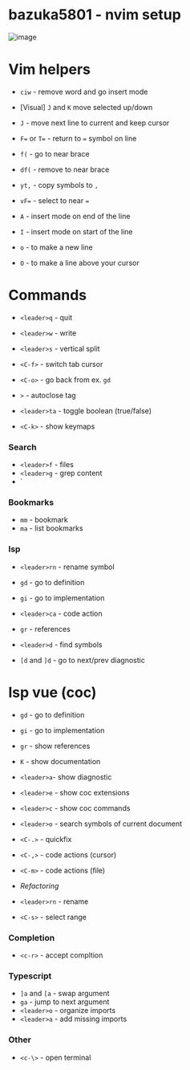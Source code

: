 # bazuka5801 - nvim setup

![image](https://user-images.githubusercontent.com/11452353/213674661-8854b4e3-5fbd-4144-a61c-2bb737cae8d6.png)

# Vim helpers
- `ciw` - remove word and go insert mode
- [Visual] `J` and `K` move selected up/down
- `J` - move next line to current and keep cursor
- `F=` or `T=` - return to `=` symbol on line
- `f(` - go to near brace
- `df(` - remove to near brace
- `yt,` - copy symbols to `,`
- `vF=` - select to near `=`

- `A` - insert mode on end of the line
- `I` - insert mode on start of the line
- `o` - to make a new line
- `O` - to make a line above your cursor

# Commands
- `<leader>q` - quit
- `<leader>w` - write

- `<leader>s` - vertical split
- `<C-f>` - switch tab cursor

- `<C-o>` - go back from ex. `gd`

- `>` - autoclose tag
- `<leader>ta` - toggle boolean (true/false)
- `<C-k>` - show keymaps
### Search
- `<leader>f` - files
- `<leader>g` - grep content
- `<leader>


### Bookmarks
- `mm` - bookmark
- `ma` - list bookmarks


### lsp
- `<leader>rn` - rename symbol
- `gd` - go to definition
- `gi` - go to implementation
- `<leader>ca` - code action
- `gr` - references
- `<leader>d` - find symbols

- `[d` and `]d` - go to next/prev diagnostic

# lsp vue (coc)
- `gd` - go to definition
- `gi` - go to implementation
- `gr` - show references
- `K` - show documentation
- `<leader>a`- show diagnostic
- `<leader>e` - show coc extensions
- `<leader>c` - show coc commands
- `<leader>o` - search symbols of current document
- `<C-.>` - quickfix
- `<C-,>` - code actions (cursor)
- `<C-m>` - code actions (file)

- *Refactoring*
- `<leader>rn` - rename
- `<C-s>` - select range

### Completion
- `<c-r>` - accept compltion


### Typescript
- `]a` and `[a` - swap argument
- `ga` - jump to next argument
- `<leader>o` - organize imports
- `<leader>a` - add missing imports


### Other
- `<c-\>` - open terminal
